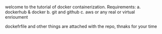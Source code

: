 welcome to the tutorial of docker containerization.
Requirements:
a. dockerhub & docker
b. git and github
c. aws or any real or virtual enrioument

dockefrfile and other things are attached with the repo, thnaks for your time
